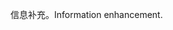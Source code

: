 <span data-ttu-id="94818-101">信息补充。</span><span class="sxs-lookup"><span data-stu-id="94818-101">Information enhancement.</span></span>